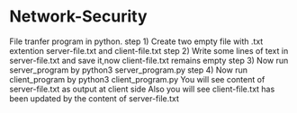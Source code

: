 # Network-Security
File tranfer program in python.
step 1) Create two empty file with .txt extention server-file.txt and client-file.txt
step 2) Write some lines of text in server-file.txt and save it,now client-file.txt remains empty
step 3) Now run server_program by python3 server_program.py
step 4) Now run client_program by python3 client_program.py
You will see content of server-file.txt as output at client side
Also you will see client-file.txt has been updated by the content of server-file.txt

